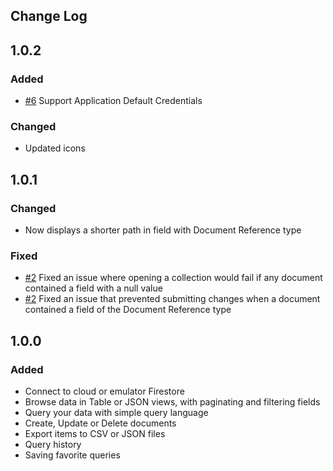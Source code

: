 Change Log
----------
## 1.0.2
### Added
- [#6](https://github.com/AntonShuvaev/intellij-firebase-firestore/issues/6) Support Application Default Credentials
### Changed
- Updated icons

## 1.0.1
### Changed
- Now displays a shorter path in field with Document Reference type
### Fixed
- [#2](https://github.com/AntonShuvaev/intellij-firebase-firestore/issues/2) Fixed an issue where opening a collection would fail if any document contained a field with a null value
- [#2](https://github.com/AntonShuvaev/intellij-firebase-firestore/issues/2) Fixed an issue that prevented submitting changes when a document contained a field of the Document Reference type

## 1.0.0
### Added
- Connect to cloud or emulator Firestore
- Browse data in Table or JSON views, with paginating and filtering fields
- Query your data with simple query language
- Create, Update or Delete documents
- Export items to CSV or JSON files
- Query history
- Saving favorite queries